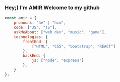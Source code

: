 ### Hey;) I'm AMIR Welcome to my github 

```js
const amir = {
    pronouns: "he" | "him",
    code: ["JS", "TS"],
    askMeAbout: ["web dev", "music", "game"],
    technologies: {
        frontEnd: {
            ["HTML", "CSS", "bootstrap", "REACT"]
        },
        backEnd: {
            js: ["node", "express"]
        },
    }
};
```
